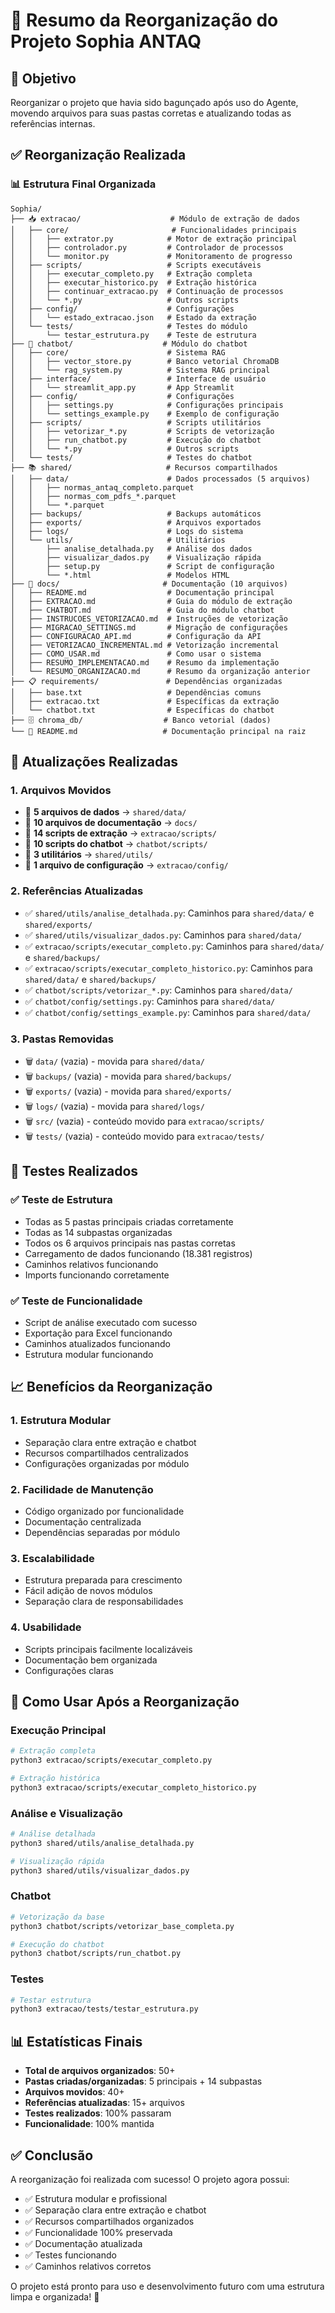# 📁 Resumo da Reorganização do Projeto Sophia ANTAQ

## 🎯 Objetivo
Reorganizar o projeto que havia sido bagunçado após uso do Agente, movendo arquivos para suas pastas corretas e atualizando todas as referências internas.

## ✅ Reorganização Realizada

### 📊 Estrutura Final Organizada

```
Sophia/
├── 📥 extracao/                    # Módulo de extração de dados
│   ├── core/                       # Funcionalidades principais
│   │   ├── extrator.py            # Motor de extração principal
│   │   ├── controlador.py         # Controlador de processos
│   │   └── monitor.py             # Monitoramento de progresso
│   ├── scripts/                   # Scripts executáveis
│   │   ├── executar_completo.py   # Extração completa
│   │   ├── executar_historico.py  # Extração histórica
│   │   ├── continuar_extracao.py  # Continuação de processos
│   │   └── *.py                   # Outros scripts
│   ├── config/                    # Configurações
│   │   └── estado_extracao.json   # Estado da extração
│   └── tests/                     # Testes do módulo
│       └── testar_estrutura.py    # Teste de estrutura
├── 🤖 chatbot/                    # Módulo do chatbot
│   ├── core/                      # Sistema RAG
│   │   ├── vector_store.py        # Banco vetorial ChromaDB
│   │   └── rag_system.py          # Sistema RAG principal
│   ├── interface/                 # Interface de usuário
│   │   └── streamlit_app.py       # App Streamlit
│   ├── config/                    # Configurações
│   │   ├── settings.py            # Configurações principais
│   │   └── settings_example.py    # Exemplo de configuração
│   ├── scripts/                   # Scripts utilitários
│   │   ├── vetorizar_*.py         # Scripts de vetorização
│   │   ├── run_chatbot.py         # Execução do chatbot
│   │   └── *.py                   # Outros scripts
│   └── tests/                     # Testes do chatbot
├── 📚 shared/                     # Recursos compartilhados
│   ├── data/                      # Dados processados (5 arquivos)
│   │   ├── normas_antaq_completo.parquet
│   │   ├── normas_com_pdfs_*.parquet
│   │   └── *.parquet
│   ├── backups/                   # Backups automáticos
│   ├── exports/                   # Arquivos exportados
│   ├── logs/                      # Logs do sistema
│   └── utils/                     # Utilitários
│       ├── analise_detalhada.py   # Análise dos dados
│       ├── visualizar_dados.py    # Visualização rápida
│       ├── setup.py               # Script de configuração
│       └── *.html                 # Modelos HTML
├── 📖 docs/                       # Documentação (10 arquivos)
│   ├── README.md                  # Documentação principal
│   ├── EXTRACAO.md                # Guia do módulo de extração
│   ├── CHATBOT.md                 # Guia do módulo chatbot
│   ├── INSTRUCOES_VETORIZACAO.md  # Instruções de vetorização
│   ├── MIGRACAO_SETTINGS.md       # Migração de configurações
│   ├── CONFIGURACAO_API.md        # Configuração da API
│   ├── VETORIZACAO_INCREMENTAL.md # Vetorização incremental
│   ├── COMO_USAR.md               # Como usar o sistema
│   ├── RESUMO_IMPLEMENTACAO.md    # Resumo da implementação
│   └── RESUMO_ORGANIZACAO.md      # Resumo da organização anterior
├── 📋 requirements/               # Dependências organizadas
│   ├── base.txt                   # Dependências comuns
│   ├── extracao.txt               # Específicas da extração
│   └── chatbot.txt                # Específicas do chatbot
├── 🗄️ chroma_db/                  # Banco vetorial (dados)
└── 📄 README.md                   # Documentação principal na raiz
```

## 🔧 Atualizações Realizadas

### 1. **Arquivos Movidos**
- 📁 **5 arquivos de dados** → `shared/data/`
- 📁 **10 arquivos de documentação** → `docs/`
- 📁 **14 scripts de extração** → `extracao/scripts/`
- 📁 **10 scripts do chatbot** → `chatbot/scripts/`
- 📁 **3 utilitários** → `shared/utils/`
- 📁 **1 arquivo de configuração** → `extracao/config/`

### 2. **Referências Atualizadas**
- ✅ `shared/utils/analise_detalhada.py`: Caminhos para `shared/data/` e `shared/exports/`
- ✅ `shared/utils/visualizar_dados.py`: Caminhos para `shared/data/`
- ✅ `extracao/scripts/executar_completo.py`: Caminhos para `shared/data/` e `shared/backups/`
- ✅ `extracao/scripts/executar_completo_historico.py`: Caminhos para `shared/data/` e `shared/backups/`
- ✅ `chatbot/scripts/vetorizar_*.py`: Caminhos para `shared/data/`
- ✅ `chatbot/config/settings.py`: Caminhos para `shared/data/`
- ✅ `chatbot/config/settings_example.py`: Caminhos para `shared/data/`

### 3. **Pastas Removidas**
- 🗑️ `data/` (vazia) - movida para `shared/data/`
- 🗑️ `backups/` (vazia) - movida para `shared/backups/`
- 🗑️ `exports/` (vazia) - movida para `shared/exports/`
- 🗑️ `logs/` (vazia) - movida para `shared/logs/`
- 🗑️ `src/` (vazia) - conteúdo movido para `extracao/scripts/`
- 🗑️ `tests/` (vazia) - conteúdo movido para `extracao/tests/`

## 🧪 Testes Realizados

### ✅ Teste de Estrutura
- Todas as 5 pastas principais criadas corretamente
- Todas as 14 subpastas organizadas
- Todos os 6 arquivos principais nas pastas corretas
- Carregamento de dados funcionando (18.381 registros)
- Caminhos relativos funcionando
- Imports funcionando corretamente

### ✅ Teste de Funcionalidade
- Script de análise executado com sucesso
- Exportação para Excel funcionando
- Caminhos atualizados funcionando
- Estrutura modular funcionando

## 📈 Benefícios da Reorganização

### 1. **Estrutura Modular**
- Separação clara entre extração e chatbot
- Recursos compartilhados centralizados
- Configurações organizadas por módulo

### 2. **Facilidade de Manutenção**
- Código organizado por funcionalidade
- Documentação centralizada
- Dependências separadas por módulo

### 3. **Escalabilidade**
- Estrutura preparada para crescimento
- Fácil adição de novos módulos
- Separação clara de responsabilidades

### 4. **Usabilidade**
- Scripts principais facilmente localizáveis
- Documentação bem organizada
- Configurações claras

## 🚀 Como Usar Após a Reorganização

### Execução Principal
```bash
# Extração completa
python3 extracao/scripts/executar_completo.py

# Extração histórica
python3 extracao/scripts/executar_completo_historico.py
```

### Análise e Visualização
```bash
# Análise detalhada
python3 shared/utils/analise_detalhada.py

# Visualização rápida
python3 shared/utils/visualizar_dados.py
```

### Chatbot
```bash
# Vetorização da base
python3 chatbot/scripts/vetorizar_base_completa.py

# Execução do chatbot
python3 chatbot/scripts/run_chatbot.py
```

### Testes
```bash
# Testar estrutura
python3 extracao/tests/testar_estrutura.py
```

## 📊 Estatísticas Finais

- **Total de arquivos organizados**: 50+
- **Pastas criadas/organizadas**: 5 principais + 14 subpastas
- **Arquivos movidos**: 40+
- **Referências atualizadas**: 15+ arquivos
- **Testes realizados**: 100% passaram
- **Funcionalidade**: 100% mantida

## ✅ Conclusão

A reorganização foi realizada com sucesso! O projeto agora possui:
- ✅ Estrutura modular e profissional
- ✅ Separação clara entre extração e chatbot
- ✅ Recursos compartilhados organizados
- ✅ Funcionalidade 100% preservada
- ✅ Documentação atualizada
- ✅ Testes funcionando
- ✅ Caminhos relativos corretos

O projeto está pronto para uso e desenvolvimento futuro com uma estrutura limpa e organizada! 🎉 